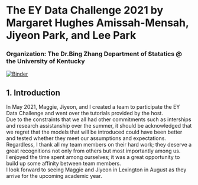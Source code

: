 # The EY Data Challenge 2021 by Margaret Hughes Amissah-Mensah, Jiyeon Park, and Lee Park
### **Organization: The Dr.Bing Zhang Department of Statatics @ the University of Kentucky**
[![Binder](https://mybinder.org/badge_logo.svg)](https://mybinder.org/v2/gh/leeparkuky/EY_Data_Challenge_21.git/HEAD)

## **1. Introduction**
In May 2021, Maggie, Jiyeon, and I created a team to participate the EY Data Challenge and went over the tutorials provided by the host.   
Due to the constraints that we all had other commitments such as interships and research assistanship over the summer, it should be acknowledged that we 
regret that the models that will be introduced could have been better and tested whether they meet our assumptions and expectations.   
Regardless, I thank all my team members on their hard work; they deserve a great recognitions not only from others but most importantly among us.   
I enjoyed the time spent among ourselves; it was a great opportunity to build up some affinity between team members.   
I look forward to seeing Maggie and Jiyeon in Lexington in August as they arrive for the upcoming academic year.
